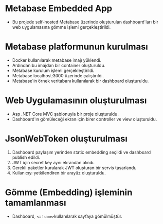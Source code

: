 # Metabase Embedded App

- Bu projede self-hosted Metabase üzerinde oluşturulan dashboard'ları bir web uygulamasına gömme işlemi gerçekleştirildi.

# Metabase platformunun kurulması

- Docker kullanılarak metabase imajı yüklendi.
- Ardından bu imajdan bir container oluşturuldu.
- Metabase kurulum işlemi gerçekleştirildi.
- Metabase localhost:3000 üzerinde çalıştırıldı.
- Metabase'in örnek veritabanı kullanılarak bir dashboard oluşturuldu.

# Web Uygulamasının oluşturulması

- Asp .NET Core MVC şablonuyla bir proje oluşturuldu.
- Dashboard'ın gömüleceği ekran için birer controller ve view oluşturuldu.

# JsonWebToken oluşturulması

1. Dashboard paylaşım yerinden static embedding seçildi ve dashboard publish edildi.
2. JWT için secret key aynı ekrandan alındı.
3. Gerekli paketler kurularak JWT oluşturan bir servis tasarlandı.
4. Kullanıcıyı yetkilendiren bir arayüz oluşturuldu.

# Gömme (Embedding) işleminin tamamlanması

- Dashboard, `<iframe>`kullanılarak sayfaya gömülmüştür.
